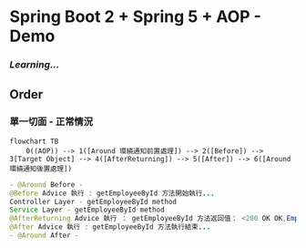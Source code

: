 # Spring Boot 2 + Spring 5 + AOP - Demo
### *Learning...* 
## Order
### 單一切面 - 正常情況
```mermaid
flowchart TB
	0((AOP)) --> 1([Around 環繞通知前置處理]) --> 2([Before]) --> 3[Target Object] --> 4([AfterReturning]) --> 5([After]) --> 6([Around 環繞通知後置處理])
```

```Java
- @Around Before -
@Before Advice 執行 : getEmployeeById 方法開始執行... 
Controller Layer - getEmployeeById method
Service Layer - getEmployeeById method
@AfterReturning Advice 執行 ： getEmployeeById 方法返回值： <200 OK OK,Employee(id=11, firstName=test, lastName=test, email=test@gmail.com),[]>
@After Advice 執行 : getEmployeeById 方法執行結束... 
- @Around After -
```
